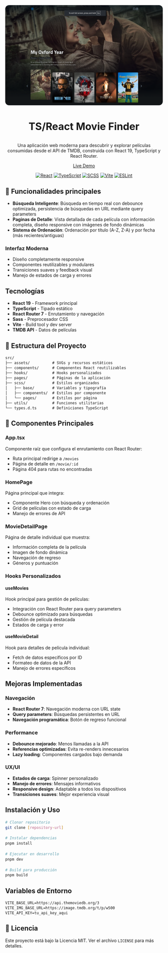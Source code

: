 <div align="center">

  <a href="https://ts-react-movie-finder.netlify.app" target="_blank">
    <img src="./public/screenshots/home_screenshot.png" style="border-radius:12px;"/> 
  </a>
  <h3 style="font-size:32px;"><strong>TS/React Movie Finder</strong></h3>
  <p>Una aplicación web moderna para descubrir y explorar películas consumidas desde el API de TMDB, construida con React 19, TypeScript y React Router.</p>
  <a href="https://ts-react-movie-finder.netlify.app" target="_blank">Live Demo</a>

  <div align="center">

[![React](https://img.shields.io/badge/React-323232?style=for-the-badge&logo=react&logoColor=2361DAFB)](https://es.react.dev/)
[![TypeScript](https://img.shields.io/badge/TypeScript-007ACC?style=for-the-badge&logo=typescript&logoColor=white)](https://www.typescriptlang.org/)
[![SCSS](https://img.shields.io/badge/SCSS-CC6699?style=for-the-badge&logo=sass&logoColor=white)](https://sass-lang.com/)
[![Vite](https://img.shields.io/badge/Vite-646CFF?style=for-the-badge&logo=vite&logoColor=white)](https://vitejs.dev/)
[![ESLint](https://img.shields.io/badge/ESLint-4B32C3?style=for-the-badge&logo=eslint&logoColor=white)](https://eslint.org/)

  </div>

</div>

## 🧪 Funcionalidades principales

- **Búsqueda Inteligente**: Búsqueda en tiempo real con debounce optimizada, persistencia de búsquedas en URL mediante query parameters
- **Paginas de Detalle**: Vista detallada de cada película con información completa, diseño responsive con imágenes de fondo dinámicas
- **Sistema de Ordenación**: Ordenación por título (A-Z, Z-A) y por fecha (más recientes/antiguas)

### Interfaz Moderna

- Diseño completamente responsive
- Componentes reutilizables y modulares
- Transiciones suaves y feedback visual
- Manejo de estados de carga y errores

## Tecnologías

- **React 19** - Framework principal
- **TypeScript** - Tipado estático
- **React Router 7** - Enrutamiento y navegación
- **Sass** - Preprocesador CSS
- **Vite** - Build tool y dev server
- **TMDB API** - Datos de películas

## 📁 Estructura del Proyecto

```
src/
├── assets/          # SVGs y recursos estáticos
├── components/      # Componentes React reutilizables
├── hooks/           # Hooks personalizados
├── pages/           # Páginas de la aplicación
├── scss/            # Estilos organizados
│   ├── base/        # Variables y tipografía
│   ├── components/  # Estilos por componente
│   └── pages/       # Estilos por página
├── utils/           # Funciones utilitarias
└── types.d.ts       # Definiciones TypeScript
```

## 🔧 Componentes Principales

### App.tsx

Componente raíz que configura el enrutamiento con React Router:

- Ruta principal redirige a `/movies`
- Página de detalle en `/movie/:id`
- Página 404 para rutas no encontradas

### HomePage

Página principal que integra:

- Componente Hero con búsqueda y ordenación
- Grid de películas con estado de carga
- Manejo de errores de API

### MovieDetailPage

Página de detalle individual que muestra:

- Información completa de la película
- Imagen de fondo dinámica
- Navegación de regreso
- Géneros y puntuación

### Hooks Personalizados

#### useMovies

Hook principal para gestión de películas:

- Integración con React Router para query parameters
- Debounce optimizado para búsquedas
- Gestión de película destacada
- Estados de carga y error

#### useMovieDetail

Hook para detalles de película individual:

- Fetch de datos específicos por ID
- Formateo de datos de la API
- Manejo de errores específicos

## Mejoras Implementadas

### Navegación

- **React Router 7**: Navegación moderna con URL state
- **Query parameters**: Búsquedas persistentes en URL
- **Navegación programática**: Botón de regreso funcional

### Performance

- **Debounce mejorado**: Menos llamadas a la API
- **Referencias optimizadas**: Evita re-renders innecesarios
- **Lazy loading**: Componentes cargados bajo demanda

### UX/UI

- **Estados de carga**: Spinner personalizado
- **Manejo de errores**: Mensajes informativos
- **Responsive design**: Adaptable a todos los dispositivos
- **Transiciones suaves**: Mejor experiencia visual

## Instalación y Uso

```bash
# Clonar repositorio
git clone [repository-url]

# Instalar dependencias
pnpm install

# Ejecutar en desarrollo
pnpm dev

# Build para producción
pnpm build
```

## Variables de Entorno

```env
VITE_BASE_URL=https://api.themoviedb.org/3
VITE_IMG_BASE_URL=https://image.tmdb.org/t/p/w500
VITE_API_KEY=tu_api_key_aqui
```

## 📄 Licencia

Este proyecto está bajo la Licencia MIT. Ver el archivo `LICENSE` para más detalles.
